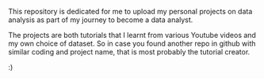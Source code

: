 This repository is dedicated for me to upload my personal projects on data analysis as part of my journey to become a data analyst.

The projects are both tutorials that I learnt from various Youtube videos and my own choice of dataset. So in case you found another repo in github with similar coding and project name,
that is most probably the tutorial creator.

:)
